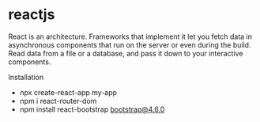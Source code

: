 # reactjs
React is an architecture. Frameworks that implement it let you fetch data in asynchronous components that run on the server or even during the build. Read data from a file or a database, and pass it down to your interactive components.

Installation
* npx create-react-app my-app
* npm i react-router-dom
* npm install react-bootstrap bootstrap@4.6.0
